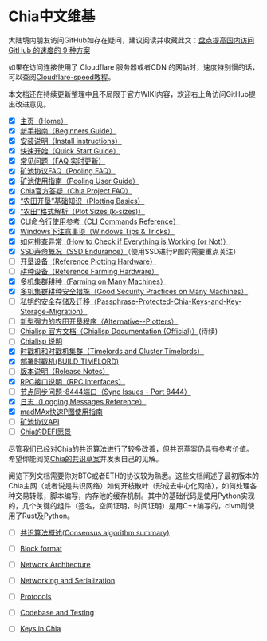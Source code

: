 # Chia中文维基
大陆境内朋友访问GitHub如存在疑问，建议阅读并收藏此文：[盘点提高国内访问 GitHub 的速度的 9 种方案](https://mp.weixin.qq.com/s/0_56sjtHEL5It9TyJcmOtQ)

如果在访问连接使用了 Cloudflare 服务器或者CDN 的网站时，速度特别慢的话，可以查阅[Cloudflare-speed教程](cloudflare-speed)。

本文档还在持续更新整理中且不局限于官方WIKI内容，欢迎右上角访问GitHub提出改进意见。

* [x] [主页（Home）](README)
* [x] [新手指南（Beginners Guide）](Beginners-Guide)
* [x] [安装说明（Install instructions）](INSTALL)
* [x] [快速开始（Quick Start Guide）](Quick-Start-Guide)
* [x] [常见问题（FAQ 实时更新）](FAQ)
* [x] [矿池协议FAQ（Pooling FAQ）](Pooling-FAQ)
* [x] [矿池使用指南（Pooling User Guide）](Pooling-User-Guide)
* [x] [Chia官方答疑（Chia Project FAQ）](Chia-FAQ)
* [x] [“农田开垦”基础知识（Plotting Basics）](Chia-plotting-basics)
* [x] [“农田”格式解析（Plot Sizes (k-sizes)）](k-sizes)
* [x] [CLI命令行使用参考（CLI Commands Reference）](CLI-Commands-Reference)
* [x] [Windows下注意事项（Windows Tips & Tricks）](Windows-Tips-and-Tricks)
* [x] [如何排查异常（How to Check if Everything is Working (or Not)）](How-to-Check-If-Everything-is-Working-(or-Not))
* [x] [SSD寿命概况（SSD Endurance）](SSD-Endurance)（使用SSD进行P图的需要重点关注）
* [ ] [开垦设备（Reference Plotting Hardware）](Reference-Plotting-Hardware)
* [ ] [耕种设备（Reference Farming Hardware）](Reference-Farming-Hardware)
* [x] [多机集群耕种（Farming on Many Machines）](Farming-on-many-machines)
* [x] [多机集群耕种安全措施（Good Security Practices on Many Machines）](Good-Security-Practices-on-Many-Machines)
* [ ] [私钥的安全存储及迁移（Passphrase-Protected-Chia-Keys-and-Key-Storage-Migration）](Passphrase-Protected-Chia-Keys-and-Key-Storage-Migration.md)
* [ ] [新型强力的农田开垦程序（Alternative--Plotters）](Alternative--Plotters.md)
* [ ] [Chialisp 官方文档（Chialisp Documentation (Official)）](https://chialisp.com)(待续)
* [ ] [Chialisp 说明](ChiaLisp)
* [x] [时戳机和时戳机集群（Timelords and Cluster Timelords）](Timelords)
* [x] [部署时戳机(BUILD_TIMELORD)](Building-timelords)
* [ ] [版本说明（Release Notes）](https://www.chia.net/releases/)
* [x] [RPC接口说明（RPC Interfaces）](RPC-Interfaces)
* [ ] [节点同步问题-8444端口（Sync Issues - Port 8444）](Resolving-Sync-Issues---Port-8444)
* [x] [日志（Logging Messages Reference）](Logging-Messages-Reference)
* [x] [madMAx快速P图使用指南](madMAx)
* [ ] [矿池协议API](Chia-Pool-Protocol-1.0)
* [ ] [Chia的DEFI愿景](A-Vision-for-DeFi-in-Chia)

尽管我们已经对Chia的共识算法进行了较多改善，但共识草案仍具有参考价值。希望你能阅览[Chia的共识草案](https://docs.google.com/document/d/1tmRIb7lgi4QfKkNaxuKOBHRmwbVlGL4f7EsBDr_5xZE/edit)并发表自己的见解。

阅览下列文档需要你对BTC或者ETH的协议较为熟悉。这些文档阐述了最初版本的Chia主网（或者说是共识网络）如何开枝散叶（形成去中心化网络），如何处理各种交易转账，脚本编写，内存池的缓存机制。其中的基础代码是使用Python实现的，几个关键的组件（签名，空间证明，时间证明）是用C++编写的，clvm则使用了Rust及Python。

* [ ] [共识算法概述(Consensus algorithm summary)](Consensus-Algorithm-Summary)
* [ ] [Block format](Block-Format)
* [ ] [Network Architecture](Network-Architecture)
* [ ] [Networking and Serialization](Networking-and-Serialization)
* [ ] [Protocols](Protocols)
* [ ] [Codebase and Testing](Codebase-and-Testing)
* [ ] [Keys in Chia](Chia-Keys-Architecture)

